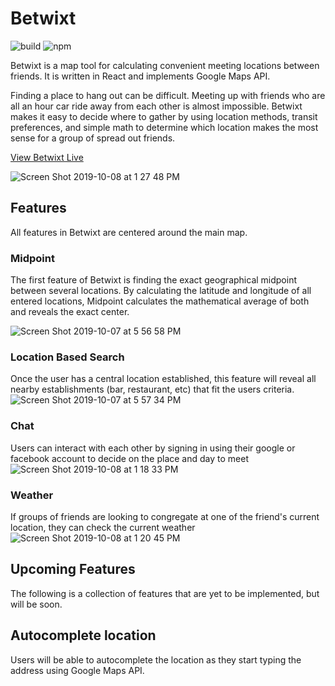 # Betwixt
![build](https://img.shields.io/badge/build-passing-brightgreen.svg) ![npm](https://img.shields.io/badge/npm-v6.4.1-blue.svg)


Betwixt is a map tool for calculating convenient meeting locations between friends. It is written in React and implements Google Maps API.

Finding a place to hang out can be difficult. Meeting up with friends who are all an hour car ride away from each other is almost impossible. Betwixt makes it easy to decide where to gather by using location methods, transit preferences, and simple math to determine which location makes the most sense for a group of spread out friends.

[View Betwixt Live][live]

[live]: https://betwixt-gt.herokuapp.com/

![Screen Shot 2019-10-08 at 1 27 48 PM](https://user-images.githubusercontent.com/28829258/66418148-76ac0d80-e9cf-11e9-88e0-59aa726d9fe0.png)

## Features

All features in Betwixt are centered around the main map. 

### Midpoint

The first feature of Betwixt is finding the exact geographical midpoint between several locations. By calculating the latitude and longitude of all entered locations, Midpoint calculates the mathematical average of both and reveals the exact center.

![Screen Shot 2019-10-07 at 5 56 58 PM](https://user-images.githubusercontent.com/28829258/66351867-6b53d600-e92c-11e9-8198-2182d8bac3a5.png)

### Location Based Search

Once the user has a central location established, this feature will reveal all nearby establishments (bar, restaurant, etc) that fit the users criteria. 
![Screen Shot 2019-10-07 at 5 57 34 PM](https://user-images.githubusercontent.com/28829258/66351873-6ee75d00-e92c-11e9-9dc0-519c1dc0f5ea.png)

### Chat
Users can interact with each other by signing in using their google or facebook account to decide on the place and day to meet
![Screen Shot 2019-10-08 at 1 18 33 PM](https://user-images.githubusercontent.com/28829258/66417735-a3abf080-e9ce-11e9-988d-ad64e4357c34.png)

### Weather

If groups of friends are looking to congregate at one of the friend's current location, they can check the current weather 
![Screen Shot 2019-10-08 at 1 20 45 PM](https://user-images.githubusercontent.com/28829258/66417736-a3abf080-e9ce-11e9-8b55-7c2848b3e0b8.png)

## Upcoming Features

The following is a collection of features that are yet to be implemented, but will be soon.

## Autocomplete location
Users will be able to autocomplete the location as they start typing the address using Google Maps API.



